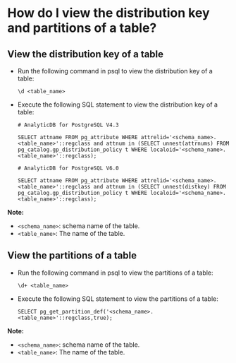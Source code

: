 # How do I view the distribution key and partitions of a table?

## View the distribution key of a table

-   Run the following command in psql to view the distribution key of a table:

    ```
    \d <table_name>
    ```

-   Execute the following SQL statement to view the distribution key of a table:

    ```
    # AnalyticDB for PostgreSQL V4.3
    
    SELECT attname FROM pg_attribute WHERE attrelid='<schema_name>.<table_name>'::regclass and attnum in (SELECT unnest(attrnums) FROM pg_catalog.gp_distribution_policy t WHERE localoid='<schema_name>.<table_name>'::regclass);
    
    # AnalyticDB for PostgreSQL V6.0
    
    SELECT attname FROM pg_attribute WHERE attrelid='<schema_name>.<table_name>'::regclass and attnum in (SELECT unnest(distkey) FROM pg_catalog.gp_distribution_policy t WHERE localoid='<schema_name>.<table_name>'::regclass);
    ```


**Note:**

-   `<schema_name>`: schema name of the table.
-   `<table_name>`: The name of the table.

## View the partitions of a table

-   Run the following command in psql to view the partitions of a table:

    ```
    \d+ <table_name>
    ```

-   Execute the following SQL statement to view the partitions of a table:

    ```
    SELECT pg_get_partition_def('<schema_name>.<table_name>'::regclass,true);
    ```


**Note:**

-   `<schema_name>`: schema name of the table.
-   `<table_name>`: The name of the table.

